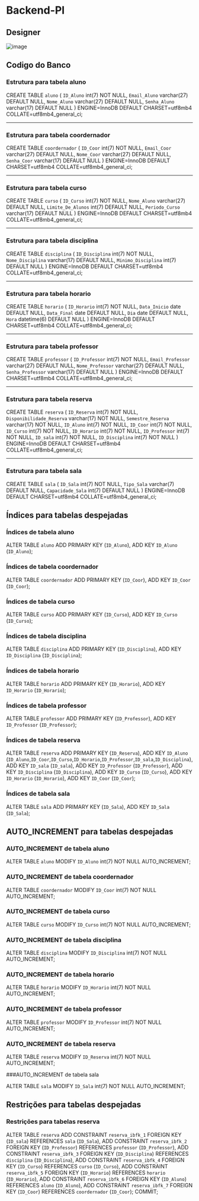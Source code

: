 # Backend-PI



## Designer

![image](https://github.com/AbraaoOliveiraHoracio/Backend-PI/assets/127244271/9bfbc7c1-859e-4408-84e3-952acc82ab46)




## Codigo do Banco



### Estrutura para tabela  aluno

 
CREATE TABLE `aluno` (
  `ID_Aluno` int(7) NOT NULL,
  `Email_Aluno` varchar(27) DEFAULT NULL,
  `Nome_Aluno` varchar(27) DEFAULT NULL,
  `Senha_Aluno` varchar(17) DEFAULT NULL
) ENGINE=InnoDB DEFAULT CHARSET=utf8mb4 COLLATE=utf8mb4_general_ci;
 
-- --------------------------------------------------------
 

### Estrutura para tabela  coordernador

 
CREATE TABLE `coordernador` (
  `ID_Coor` int(7) NOT NULL,
  `Email_Coor` varchar(27) DEFAULT NULL,
  `Nome_Coor` varchar(27) DEFAULT NULL,
  `Senha_Coor` varchar(17) DEFAULT NULL
) ENGINE=InnoDB DEFAULT CHARSET=utf8mb4 COLLATE=utf8mb4_general_ci;
 
-- --------------------------------------------------------
 

### Estrutura para tabela  curso

 
CREATE TABLE `curso` (
  `ID_Curso` int(7) NOT NULL,
  `Nome_Aluno` varchar(27) DEFAULT NULL,
  `Limite_De_Alunos` int(7) DEFAULT NULL,
  `Periodo_Curso` varchar(17) DEFAULT NULL
) ENGINE=InnoDB DEFAULT CHARSET=utf8mb4 COLLATE=utf8mb4_general_ci;
 
-- --------------------------------------------------------
 

### Estrutura para tabela  disciplina

 
CREATE TABLE `disciplina` (
  `ID_Disciplina` int(7) NOT NULL,
  `Nome_Disciplina` varchar(17) DEFAULT NULL,
  `Minimo_Disciplina` int(7) DEFAULT NULL
) ENGINE=InnoDB DEFAULT CHARSET=utf8mb4 COLLATE=utf8mb4_general_ci;
 
-- --------------------------------------------------------
 

### Estrutura para tabela  horario

 
CREATE TABLE `horario` (
  `ID_Horario` int(7) NOT NULL,
  `Data_Inicio` date DEFAULT NULL,
  `Data_Final` date DEFAULT NULL,
  `Dia` date DEFAULT NULL,
  `Hora` datetime(6) DEFAULT NULL
) ENGINE=InnoDB DEFAULT CHARSET=utf8mb4 COLLATE=utf8mb4_general_ci;
 
-- --------------------------------------------------------
 

### Estrutura para tabela  professor

 
CREATE TABLE `professor` (
  `ID_Professor` int(7) NOT NULL,
  `Email_Professor` varchar(27) DEFAULT NULL,
  `Nome_Professor` varchar(27) DEFAULT NULL,
  `Senha_Professor` varchar(17) DEFAULT NULL
) ENGINE=InnoDB DEFAULT CHARSET=utf8mb4 COLLATE=utf8mb4_general_ci;
 
-- --------------------------------------------------------
 

### Estrutura para tabela  reserva

 
CREATE TABLE `reserva` (
  `ID_Reserva` int(7) NOT NULL,
  `Disponibilidade_Reserva` varchar(17) NOT NULL,
  `Semestre_Reserva` varchar(17) NOT NULL,
  `ID_Aluno` int(7) NOT NULL,
  `ID_Coor` int(7) NOT NULL,
  `ID_Curso` int(7) NOT NULL,
  `ID_Horario` int(7) NOT NULL,
  `ID_Professor` int(7) NOT NULL,
  `ID_sala` int(7) NOT NULL,
  `ID_Disciplina` int(7) NOT NULL
) ENGINE=InnoDB DEFAULT CHARSET=utf8mb4 COLLATE=utf8mb4_general_ci;
 
-- --------------------------------------------------------
 

### Estrutura para tabela sala

 
CREATE TABLE `sala` (
  `ID_Sala` int(7) NOT NULL,
  `Tipo_Sala` varchar(7) DEFAULT NULL,
  `Capacidade_Sala` int(7) DEFAULT NULL
) ENGINE=InnoDB DEFAULT CHARSET=utf8mb4 COLLATE=utf8mb4_general_ci;
 

## Índices para tabelas despejadas

 

### Índices de tabela  aluno

ALTER TABLE `aluno`
  ADD PRIMARY KEY (`ID_Aluno`),
  ADD KEY `ID_Aluno` (`ID_Aluno`);
 

### Índices de tabela  coordernador

ALTER TABLE `coordernador`
  ADD PRIMARY KEY (`ID_Coor`),
  ADD KEY `ID_Coor` (`ID_Coor`);
 

### Índices de tabela  curso

ALTER TABLE `curso`
  ADD PRIMARY KEY (`ID_Curso`),
  ADD KEY `ID_Curso` (`ID_Curso`);
 

### Índices de tabela  disciplina

ALTER TABLE `disciplina`
  ADD PRIMARY KEY (`ID_Disciplina`),
  ADD KEY `ID_Disciplina` (`ID_Disciplina`);
 

### Índices de tabela  horario

ALTER TABLE `horario`
  ADD PRIMARY KEY (`ID_Horario`),
  ADD KEY `ID_Horario` (`ID_Horario`);
 

### Índices de tabela  professor

ALTER TABLE `professor`
  ADD PRIMARY KEY (`ID_Professor`),
  ADD KEY `ID_Professor` (`ID_Professor`);
 

### Índices de tabela  reserva

ALTER TABLE `reserva`
  ADD PRIMARY KEY (`ID_Reserva`),
  ADD KEY `ID_Aluno` (`ID_Aluno`,`ID_Coor`,`ID_Curso`,`ID_Horario`,`ID_Professor`,`ID_sala`,`ID_Disciplina`),
  ADD KEY `ID_sala` (`ID_sala`),
  ADD KEY `ID_Professor` (`ID_Professor`),
  ADD KEY `ID_Disciplina` (`ID_Disciplina`),
  ADD KEY `ID_Curso` (`ID_Curso`),
  ADD KEY `ID_Horario` (`ID_Horario`),
  ADD KEY `ID_Coor` (`ID_Coor`);
 

### Índices de tabela  sala

ALTER TABLE `sala`
  ADD PRIMARY KEY (`ID_Sala`),
  ADD KEY `ID_Sala` (`ID_Sala`);
 

## AUTO_INCREMENT para tabelas despejadas

 

### AUTO_INCREMENT de tabela aluno

ALTER TABLE `aluno`
  MODIFY `ID_Aluno` int(7) NOT NULL AUTO_INCREMENT;
 

### AUTO_INCREMENT de tabela  coordernador

ALTER TABLE `coordernador`
  MODIFY `ID_Coor` int(7) NOT NULL AUTO_INCREMENT;
 

### AUTO_INCREMENT de tabela  curso

ALTER TABLE `curso`
  MODIFY `ID_Curso` int(7) NOT NULL AUTO_INCREMENT;
 

### AUTO_INCREMENT de tabela  disciplina

ALTER TABLE `disciplina`
  MODIFY `ID_Disciplina` int(7) NOT NULL AUTO_INCREMENT;
 

### AUTO_INCREMENT de tabela horario

ALTER TABLE `horario`
  MODIFY `ID_Horario` int(7) NOT NULL AUTO_INCREMENT;
 

### AUTO_INCREMENT de tabela professor

ALTER TABLE `professor`
  MODIFY `ID_Professor` int(7) NOT NULL AUTO_INCREMENT;
 

### AUTO_INCREMENT de tabela  reserva

ALTER TABLE `reserva`
  MODIFY `ID_Reserva` int(7) NOT NULL AUTO_INCREMENT;
 

###AUTO_INCREMENT de tabela  sala

ALTER TABLE `sala`
  MODIFY `ID_Sala` int(7) NOT NULL AUTO_INCREMENT;
 

## Restrições para tabelas despejadas

 

### Restrições para tabelas  reserva

ALTER TABLE `reserva`
  ADD CONSTRAINT `reserva_ibfk_1` FOREIGN KEY (`ID_sala`) REFERENCES `sala` (`ID_Sala`), 
  ADD CONSTRAINT `reserva_ibfk_2` FOREIGN KEY (`ID_Professor`) REFERENCES `professor` (`ID_Professor`),
  ADD CONSTRAINT `reserva_ibfk_3` FOREIGN KEY (`ID_Disciplina`) REFERENCES `disciplina` (`ID_Disciplina`),
  ADD CONSTRAINT `reserva_ibfk_4` FOREIGN KEY (`ID_Curso`) REFERENCES `curso` (`ID_Curso`),
  ADD CONSTRAINT `reserva_ibfk_5` FOREIGN KEY (`ID_Horario`) REFERENCES `horario` (`ID_Horario`),
  ADD CONSTRAINT `reserva_ibfk_6` FOREIGN KEY (`ID_Aluno`) REFERENCES `aluno` (`ID_Aluno`),
  ADD CONSTRAINT `reserva_ibfk_7` FOREIGN KEY (`ID_Coor`) REFERENCES `coordernador` (`ID_Coor`);
COMMIT;
